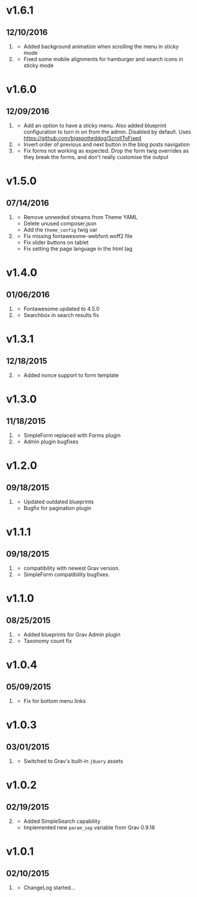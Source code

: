 # v1.6.1
## 12/10/2016

1. [](#improved)
    * Added background animation when scrolling the menu in sticky mode
1. [](#bugfix)
    * Fixed some mobile alignments for hamburger and search icons in sticky mode

# v1.6.0
## 12/09/2016

1. [](#new)
    * Add an option to have a sticky menu. Also added blueprint configuration to turn in on from the admin. Disabled by default. Uses https://github.com/bigspotteddog/ScrollToFixed
1. [](#improved)
    * Invert order of previous and next button in the blog posts navigation
1. [](#bugfix)
    * Fix forms not working as expected. Drop the form twig overrides as they break the forms, and don't really customise the output

# v1.5.0
## 07/14/2016

1. [](#improved)
    * Remove unneeded streams from Theme YAML
    * Delete unused composer.json
    * Add the `theme_config` twig var
1. [](#bugfix)
    * Fix missing fontawesome-webfont.woff2 file
    * Fix slider buttons on tablet
    * Fix setting the page language in the html tag

# v1.4.0
## 01/06/2016

1. [](#improved)
    * Fontawesome updated to 4.5.0
1. [](#bugfix)
    * Searchbox in search results fix

# v1.3.1
## 12/18/2015

2. [](#bugfix)
    * Added nonce support to form template

# v1.3.0
## 11/18/2015

1. [](#new)
    * SimpleForm replaced with Forms plugin
2. [](#bugfix)
    * Admin plugin bugfixes

# v1.2.0
## 09/18/2015

1. [](#bugfix)
    * Updated outdated blueprints
    * Bugfix for pagination plugin

# v1.1.1
## 09/18/2015

1. [](#improved)
    * compatibility with newest Grav version.
1. [](#bugfix)
    * SimpleForm compatibility bugfixes.

# v1.1.0
## 08/25/2015

1. [](#improved)
    * Added blueprints for Grav Admin plugin
1. [](#bugfix)
    * Taxonomy count fix

# v1.0.4
## 05/09/2015

1. [](#improved)
    * Fix for bottom menu links

# v1.0.3
## 03/01/2015

1. [](#improved)
    * Switched to Grav's built-in `jQuery` assets

# v1.0.2
## 02/19/2015

2. [](#improved)
    * Added SimpleSearch capability
    * Implemented new `param_sep` variable from Grav 0.9.18

# v1.0.1
## 02/10/2015

1. [](#new)
    * ChangeLog started...
